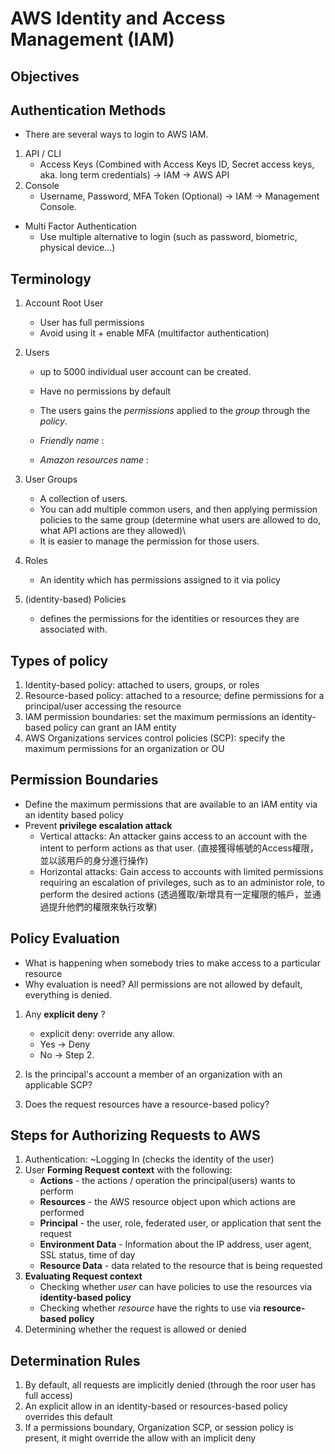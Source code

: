 # AWS Identity and Access Management (IAM)

## Objectives



## Authentication Methods
* There are several ways to login to AWS IAM.
1. API / CLI
   * Access Keys (Combined with Access Keys ID, Secret access keys, aka. long term credentials) -> IAM -> AWS API
2. Console
   * Username, Password, MFA Token (Optional) -> IAM -> Management Console.
* Multi Factor Authentication
  * Use multiple alternative to login (such as password, biometric, physical device...)

## Terminology
1. Account Root User
   * User has full permissions
   * Avoid using it + enable MFA (multifactor authentication)
2. Users
   * up to 5000 individual user account can be created.
   * Have no permissions by default

   * The users gains the *permissions* applied to the *group* through the *policy*.
   * *Friendly name* : 
   * *Amazon resources name* : 

3. User Groups
   * A collection of users.
   * You can add multiple common users, and then applying permission policies to the same group (determine what users are allowed to do, what API actions are they allowed)\
   * It is easier to manage the permission for those users.
4. Roles
   * An identity which has permissions assigned to it via policy
5. (identity-based) Policies
   * defines the permissions for the identities or resources they are associated with.

## Types of policy
1. Identity-based policy: attached to users, groups, or roles
2. Resource-based policy: attached to a resource; define permissions for a principal/user accessing the resource
3. IAM permission boundaries: set the maximum permissions an identity-based policy can grant an IAM entity
4. AWS Organizations services control policies (SCP): specify the maximum permissions for an organization or OU

## Permission Boundaries
* Define the maximum permissions that are available to an IAM entity via an identity based policy
* Prevent **privilege escalation attack**
  * Vertical attacks: An attacker gains access to an account with the intent to perform actions as that user. (直接獲得帳號的Access權限，並以該用戶的身分進行操作)
  * Horizontal attacks: Gain access to accounts with limited permissions requiring an escalation of privileges, such as to an administor role, to perform the desired actions (透過獲取/新增具有一定權限的帳戶，並通過提升他們的權限來執行攻擊)

## Policy Evaluation
* What is happening when somebody tries to make access to a particular resource
* Why evaluation is need? All permissions are not allowed by default, everything is denied.
1. Any **explicit deny** ?
   * explicit deny: override any allow.
   * Yes -> Deny
   * No -> Step 2.
2. Is the principal's account a member of an organization with an applicable SCP?

3. Does the request resources have a resource-based policy?


## Steps for Authorizing Requests to AWS
1. Authentication: ~Logging In (checks the identity of the user)
2. User **Forming Request context** with the following:
   * **Actions** - the actions / operation the principal(users) wants to perform
   * **Resources** - the AWS resource object upon which actions are performed
   * **Principal** - the user, role, federated user, or application that sent the request
   * **Environment Data** - Information about the IP address, user agent, SSL status, time of day
   * **Resource Data** - data related to the resource that is being requested
3. **Evaluating Request context**
   * Checking whether *user* can have policies to use the resources via **identity-based policy**
   * Checking whether *resource* have the rights to use via **resource-based policy**
4. Determining whether the request is allowed or denied

## Determination Rules
1. By default, all requests are implicitly denied (through the roor user has full access)
2. An explicit allow in an identity-based or resources-based policy overrides this default
3. If a permissions boundary, Organization SCP, or session policy is present, it might override the allow with an implicit deny